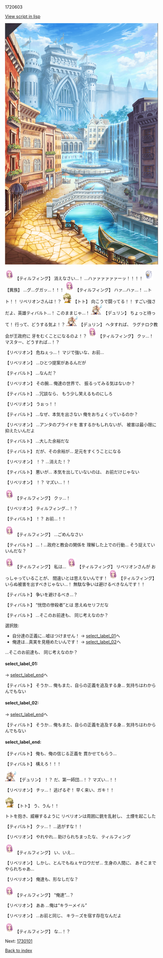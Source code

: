 1720603

[View script in lisp](../scripts/1720603.txt)

![006_town.png](../images/backgrounds/006_town.png)

<img src="../images/units/101411.png" alt="101411.png" height="34"/>
【ティルフィング】
消えなさい…！
…ハァァァァァァーッ！！！！

<img src="../images/units/810004.png" alt="810004.png" height="34"/>
【異族】
…グ…グガッ…！！！

<img src="../images/units/101411.png" alt="101411.png" height="34"/>
【ティルフィング】
ハァ…ハァ…！
…トト！！
リベリオンさんは！？

<img src="../images/units/4.png" alt="4.png" height="34"/>
【トト】
向こうで闘ってる！！
すごい強さだよ、英雄ティバルト…！
このままじゃ…！

<img src="../images/units/0.png" alt="0.png" height="34"/>
【デュリン】
ちょっと待って！
行って、どうする気よ！？

<img src="../images/units/0.png" alt="0.png" height="34"/>
【デュリン】
ヘタすれば、
ラグナロク教会が王政府に
牙をむくことになるのよ！？

<img src="../images/units/101411.png" alt="101411.png" height="34"/>
【ティルフィング】
クッ…！
マスター、どうすれば…！？

【リベリオン】
危ねぇっ…！
マジで強いな、お前…

【リベリオン】
…ひとつ提案があるんだが

【ティバルト】
…なんだ？

【リベリオン】
その腕…
俺達の世界で、
振るってみる気はないか？

【ティバルト】
…冗談なら、
もう少し笑えるものにしろ

【リベリオン】
うぉっ！！

【ティバルト】
…なぜ、本気を出さない
俺をおちょくっているのか？

【リベリオン】
…アンタのプライドを
害するかもしれないが、
被害は最小限に抑えたいんだよ

【ティバルト】
…大した余裕だな

【ティバルト】
だが、その余裕が…
足元をすくうことになる

【リベリオン】
！？
…消えた！？

【ティバルト】
悪いが…
本気を出していないのは、
お前だけじゃない

【リベリオン】
！？
マズい…！！

<img src="../images/units/101411.png" alt="101411.png" height="34"/>
【ティルフィング】
クッ…！

【リベリオン】
ティルフィング…！？

【ティバルト】
！？
お前…！！

<img src="../images/units/101411.png" alt="101411.png" height="34"/>
【ティルフィング】
…ごめんなさい

【ティバルト】
…！…政府と教会の関係を
理解した上での行動…
そう捉えていいんだな？

<img src="../images/units/101411.png" alt="101411.png" height="34"/>
【ティルフィング】
私は…

<img src="../images/units/101411.png" alt="101411.png" height="34"/>
【ティルフィング】
リベリオンさんが
おっしゃっていることが、
間違いとは思えないんです！

<img src="../images/units/101411.png" alt="101411.png" height="34"/>
【ティルフィング】
いらぬ被害を出すべきじゃない…！
無駄な争いは避けるべきなんです！！

【ティバルト】
争いを避けるべき…？

【ティバルト】
“恍惚の惨殺者”とは
思えぬセリフだな

【ティバルト】
…そこのお前達も、
同じ考えなのか？

選択肢:
- 自分達の正義に…嘘はつけません！ → [select_label_01](#select_label_01)へ
- 俺達は…真実を見極めたいんです！ → [select_label_02](#select_label_02)へ

…そこのお前達も、
同じ考えなのか？

#### select_label_01:
 → [select_label_end](#select_label_end)へ

【ティバルト】
そうか…
俺もまた、自らの正義を追及する身…
気持ちはわからんでもない

#### select_label_02:
 → [select_label_end](#select_label_end)へ

【ティバルト】
そうか…
俺もまた、自らの正義を追及する身…
気持ちはわからんでもない

#### select_label_end:

【ティバルト】
俺も、俺の信じる正義を
貫かせてもらう…

【ティバルト】
構えろ！！！

<img src="../images/units/0.png" alt="0.png" height="34"/>
【デュリン】
！？
だ、第一師団…！？
マズい…！！

【リベリオン】
チッ…！
逃げるぞ！
早く来い、ガキ！！

<img src="../images/units/4.png" alt="4.png" height="34"/>
【トト】
う、うん！！

トトを抱き、威嚇するように
リベリオンは周囲に銃を乱射し、
土煙を起こした

【ティバルト】
クッ…！
…逃がすな！！

【リベリオン】
やれやれ…
助けられちまったな、
ティルフィング

<img src="../images/units/101411.png" alt="101411.png" height="34"/>
【ティルフィング】
い、いえ…

【リベリオン】
しかし、とんでもねぇヤロウだぜ…
生身の人間に、
あそこまでやられちゃあ…

【リベリオン】
俺達も、形なしだな？

<img src="../images/units/101411.png" alt="101411.png" height="34"/>
【ティルフィング】
“俺達”…？

【リベリオン】
ああ
…俺は“キラーメイル”

【リベリオン】
…お前と同じ、
キラ－ズを宿す存在なんだよ

<img src="../images/units/101411.png" alt="101411.png" height="34"/>
【ティルフィング】
な…！？

Next: [1730101](1730101.md)

[Back to index](index.md)
